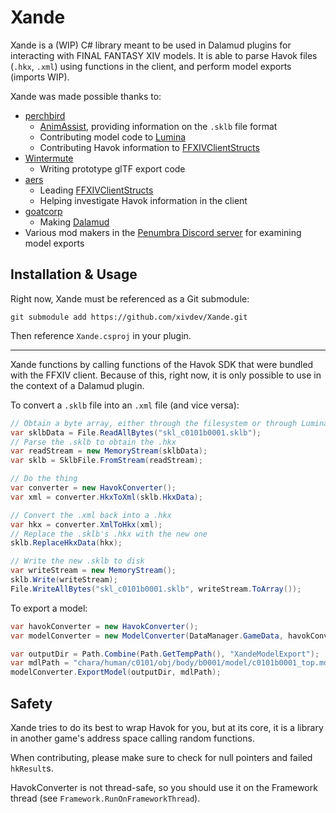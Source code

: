 # Xande

Xande is a (WIP) C# library meant to be used in Dalamud plugins for interacting with FINAL FANTASY XIV models. It is able to parse Havok files (`.hkx`, `.xml`) using functions in the client, and perform model exports (imports WIP).

Xande was made possible thanks to:

- [perchbird](https://github.com/lmcintyre)
  - [AnimAssist](https://github.com/lmcintyre/AnimAssist), providing information on the `.sklb` file format
  - Contributing model code to [Lumina](https://github.com/NotAdam/Lumina)
  - Contributing Havok information to [FFXIVClientStructs](https://github.com/aers/FFXIVClientStructs)
- [Wintermute](https://github.com/pmgr)
  - Writing prototype glTF export code
- [aers](https://github.com/aers)
  - Leading [FFXIVClientStructs](https://github.com/aers/FFXIVClientStructs)
  - Helping investigate Havok information in the client
- [goatcorp](https://github.com/goatcorp)
  - Making [Dalamud](https://github.com/goatcorp/Dalamud)
- Various mod makers in the [Penumbra Discord server](https://discord.gg/kVva7DHV4r) for examining model exports

## Installation & Usage

Right now, Xande must be referenced as a Git submodule:

```shell
git submodule add https://github.com/xivdev/Xande.git
```

Then reference `Xande.csproj` in your plugin.

---

Xande functions by calling functions of the Havok SDK that were bundled with the FFXIV client. Because of this, right now, it is only possible to use in the context of a Dalamud plugin.

To convert a `.sklb` file into an `.xml` file (and vice versa):

```csharp
// Obtain a byte array, either through the filesystem or through Lumina
var sklbData = File.ReadAllBytes("skl_c0101b0001.sklb");
// Parse the .sklb to obtain the .hkx
var readStream = new MemoryStream(sklbData);
var sklb = SklbFile.FromStream(readStream);

// Do the thing
var converter = new HavokConverter();
var xml = converter.HkxToXml(sklb.HkxData);

// Convert the .xml back into a .hkx
var hkx = converter.XmlToHkx(xml);
// Replace the .sklb's .hkx with the new one
sklb.ReplaceHkxData(hkx);

// Write the new .sklb to disk
var writeStream = new MemoryStream();
sklb.Write(writeStream);
File.WriteAllBytes("skl_c0101b0001.sklb", writeStream.ToArray());
```

To export a model:

```csharp
var havokConverter = new HavokConverter();
var modelConverter = new ModelConverter(DataManager.GameData, havokConverter);

var outputDir = Path.Combine(Path.GetTempPath(), "XandeModelExport");
var mdlPath = "chara/human/c0101/obj/body/b0001/model/c0101b0001_top.mdl";
modelConverter.ExportModel(outputDir, mdlPath);
```

## Safety

Xande tries to do its best to wrap Havok for you, but at its core, it is a library in another game's address space calling random functions.

When contributing, please make sure to check for null pointers and failed `hkResult`s.

HavokConverter is not thread-safe, so you should use it on the Framework thread (see `Framework.RunOnFrameworkThread`).
